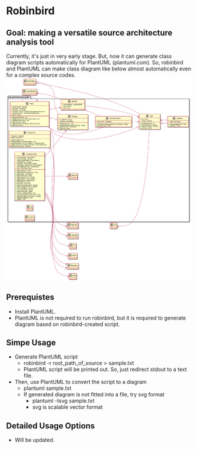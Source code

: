 Robinbird
==========

## Goal: making a versatile source architecture analysis tool
Currently, it's just in very early stage.
But, now it can generate class diagram scripts automatically for PlantUML (plantuml.com).
So, robinbird and PlantUML can make class diagram like below almost automatically even for a complex source codes.
![Class diagram sample](/sample.png)

## Prerequistes
* Install PlantUML.
* PlantUML is not required to run robinbird, but it is required to generate diagram based on robinbird-created script.

## Simpe Usage
* Generate PlantUML script
  * robinbird -r root_path_of_source > sample.txt
  * PlantUML script will be printed out. So, just redirect stdout to a text file.
* Then, use PlantUML to convert the script to a diagram
  * plantuml sample.txt
  * If generated diagram is not fitted into a file, try svg format
    * plantuml -tsvg sample.txt
    * svg is scalable vector format
    
## Detailed Usage Options
* Will be updated.

 
